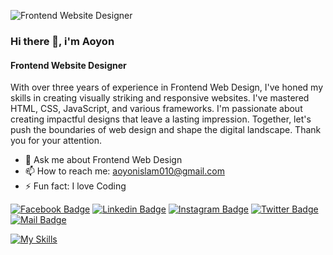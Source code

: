 ![Frontend Website Designer](https://media.licdn.com/dms/image/D5616AQGvmu0NlnIBpQ/profile-displaybackgroundimage-shrink_350_1400/0/1684706342475?e=1693440000&v=beta&t=0qKb-oj64CLQbM7b4xoIs6TS10F7sgsTmjzIWDt3gX0)
### Hi there 👋, i'm Aoyon
#### Frontend Website Designer

With over three years of experience in Frontend Web Design, I've honed my skills in creating visually striking and responsive websites. I've mastered HTML, CSS, JavaScript, and various frameworks. I'm passionate about creating impactful designs that leave a lasting impression. Together, let's push the boundaries of web design and shape the digital landscape. Thank you for your attention.

- 💬 Ask me about Frontend Web Design 
- 📫 How to reach me: aoyonislam010@gmail.com 
- ⚡ Fun fact: I love Coding 

[![Facebook Badge](https://img.shields.io/badge/Facebook-1877F2?style=for-the-badge&logo=facebook&logoColor=white)](https://facebook.com/niloyahmedyt) [![Linkedin Badge](https://img.shields.io/badge/LinkedIn-0077B5?style=for-the-badge&logo=linkedin&logoColor=white)](https://www.linkedin.com/in/aoyonislam/) [![Instagram Badge](https://img.shields.io/badge/Instagram-E4405F?style=for-the-badge&logo=instagram&logoColor=white)](https://instagram.com/CoderAoyon) [![Twitter Badge](https://img.shields.io/badge/Twitter-1DA1F2?style=for-the-badge&logo=twitter&logoColor=white)](https://twitter.com/aoyon99) [![Mail Badge](https://img.shields.io/badge/Gmail-D14836?style=for-the-badge&logo=gmail&logoColor=white)](aoyonislam010@gmail.com)

[![My Skills](https://skillicons.dev/icons?i=js,html,css,bootstrap,jquery,sass)](https://skillicons.dev) 
